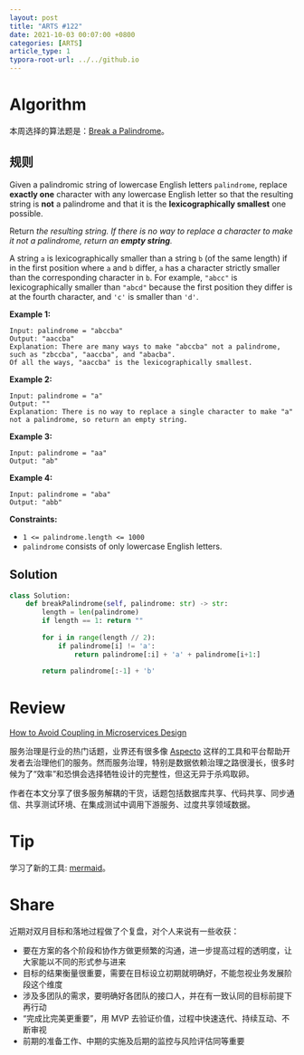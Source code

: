 ```yaml
---
layout: post
title: "ARTS #122"
date: 2021-10-03 00:07:00 +0800
categories: [ARTS]
article_type: 1
typora-root-url: ../../github.io
---
```



# Algorithm

本周选择的算法题是：[Break a Palindrome](https://leetcode.com/problems/break-a-palindrome/)。


## 规则

Given a palindromic string of lowercase English letters `palindrome`, replace **exactly one** character with any lowercase English letter so that the resulting string is **not** a palindrome and that it is the **lexicographically smallest** one possible.

Return *the resulting string. If there is no way to replace a character to make it not a palindrome, return an **empty string**.*

A string `a` is lexicographically smaller than a string `b` (of the same length) if in the first position where `a` and `b` differ, `a` has a character strictly smaller than the corresponding character in `b`. For example, `"abcc"` is lexicographically smaller than `"abcd"` because the first position they differ is at the fourth character, and `'c'` is smaller than `'d'`.

 

**Example 1:**

```
Input: palindrome = "abccba"
Output: "aaccba"
Explanation: There are many ways to make "abccba" not a palindrome, such as "zbccba", "aaccba", and "abacba".
Of all the ways, "aaccba" is the lexicographically smallest.
```

**Example 2:**

```
Input: palindrome = "a"
Output: ""
Explanation: There is no way to replace a single character to make "a" not a palindrome, so return an empty string.
```

**Example 3:**

```
Input: palindrome = "aa"
Output: "ab"
```

**Example 4:**

```
Input: palindrome = "aba"
Output: "abb"
```

 

**Constraints:**

- `1 <= palindrome.length <= 1000`
- `palindrome` consists of only lowercase English letters.

## Solution

```python
class Solution:
    def breakPalindrome(self, palindrome: str) -> str:
        length = len(palindrome)
        if length == 1: return ""
        
        for i in range(length // 2):
            if palindrome[i] != 'a':
                return palindrome[:i] + 'a' + palindrome[i+1:]
        
        return palindrome[:-1] + 'b'
```


# Review

[How to Avoid Coupling in Microservices Design](https://medium.com/capital-one-tech/how-to-avoid-coupling-in-microservices-design-b241d77ae233)

服务治理是行业的热门话题，业界还有很多像 [Aspecto](https://www.aspecto.io/) 这样的工具和平台帮助开发者去治理他们的服务。然而服务治理，特别是数据依赖治理之路很漫长，很多时候为了“效率”和恐惧会选择牺牲设计的完整性，但这无异于杀鸡取卵。

作者在本文分享了很多服务解耦的干货，话题包括数据库共享、代码共享、同步通信、共享测试环境、在集成测试中调用下游服务、过度共享领域数据。

# Tip

学习了新的工具: [mermaid](https://mermaid-js.github.io/)。

# Share

近期对双月目标和落地过程做了个复盘，对个人来说有一些收获：

- 要在方案的各个阶段和协作方做更频繁的沟通，进一步提高过程的透明度，让大家能以不同的形式参与进来
- 目标的结果衡量很重要，需要在目标设立初期就明确好，不能忽视业务发展阶段这个维度
- 涉及多团队的需求，要明确好各团队的接口人，并在有一致认同的目标前提下再行动
- “完成比完美更重要”，用 MVP 去验证价值，过程中快速迭代、持续互动、不断审视
- 前期的准备工作、中期的实施及后期的监控与风险评估同等重要
